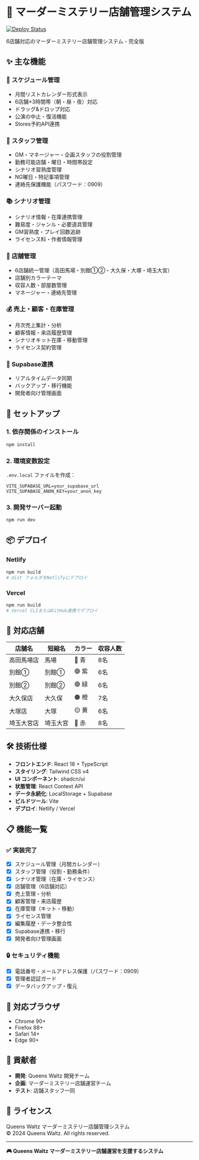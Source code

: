 # 🎯 マーダーミステリー店舗管理システム

[![Deploy Status](https://api.netlify.com/api/v1/badges/your-site-id/deploy-status)](https://app.netlify.com/sites/your-site/deploys)

6店舗対応のマーダーミステリー店舗管理システム - 完全版

## ✨ 主な機能

### 📅 **スケジュール管理**
- 月間リストカレンダー形式表示
- 6店舗×3時間帯（朝・昼・夜）対応
- ドラッグ&ドロップ対応
- 公演の中止・復活機能
- Stores予約API連携

### 👥 **スタッフ管理**
- GM・マネージャー・企画スタッフの役割管理
- 勤務可能店舗・曜日・時間帯設定
- シナリオ習熟度管理
- NG曜日・特記事項管理
- 連絡先保護機能（パスワード：0909）

### 📚 **シナリオ管理**
- シナリオ情報・在庫連携管理
- 難易度・ジャンル・必要道具管理
- GM習熟度・プレイ回数追跡
- ライセンス料・作者情報管理

### 🏪 **店舗管理**
- 6店舗統一管理（高田馬場・別館①②・大久保・大塚・埼玉大宮）
- 店舗別カラーテーマ
- 収容人数・部屋数管理
- マネージャー・連絡先管理

### 💰 **売上・顧客・在庫管理**
- 月次売上集計・分析
- 顧客情報・来店履歴管理
- シナリオキット在庫・移動管理
- ライセンス契約管理

### 🔄 **Supabase連携**
- リアルタイムデータ同期
- バックアップ・移行機能
- 開発者向け管理画面

## 🚀 セットアップ

### 1. 依存関係のインストール
```bash
npm install
```

### 2. 環境変数設定
`.env.local` ファイルを作成：
```env
VITE_SUPABASE_URL=your_supabase_url
VITE_SUPABASE_ANON_KEY=your_anon_key
```

### 3. 開発サーバー起動
```bash
npm run dev
```

## 📦 デプロイ

### Netlify
```bash
npm run build
# dist フォルダをNetlifyにデプロイ
```

### Vercel
```bash
npm run build
# Vercel CLIまたはGitHub連携でデプロイ
```

## 🏢 対応店舗

| 店舗名 | 短縮名 | カラー | 収容人数 |
|--------|--------|--------|----------|
| 高田馬場店 | 馬場 | 🔵 青 | 8名 |
| 別館① | 別館① | 🟣 紫 | 6名 |
| 別館② | 別館② | 🟢 緑 | 6名 |
| 大久保店 | 大久保 | 🟠 橙 | 7名 |
| 大塚店 | 大塚 | 🟡 黄 | 6名 |
| 埼玉大宮店 | 埼玉大宮 | 🔴 赤 | 8名 |

## 🛠️ 技術仕様

- **フロントエンド**: React 18 + TypeScript
- **スタイリング**: Tailwind CSS v4
- **UI コンポーネント**: shadcn/ui
- **状態管理**: React Context API
- **データ永続化**: LocalStorage + Supabase
- **ビルドツール**: Vite
- **デプロイ**: Netlify / Vercel

## 📋 機能一覧

### ✅ 実装完了
- [x] スケジュール管理（月間カレンダー）
- [x] スタッフ管理（役割・勤務条件）
- [x] シナリオ管理（在庫・ライセンス）
- [x] 店舗管理（6店舗対応）
- [x] 売上管理・分析
- [x] 顧客管理・来店履歴
- [x] 在庫管理（キット・移動）
- [x] ライセンス管理
- [x] 編集履歴・データ整合性
- [x] Supabase連携・移行
- [x] 開発者向け管理画面

### 🔒 セキュリティ機能
- [x] 電話番号・メールアドレス保護（パスワード：0909）
- [x] 管理者認証ガード
- [x] データバックアップ・復元

## 📱 対応ブラウザ

- Chrome 90+
- Firefox 88+
- Safari 14+
- Edge 90+

## 🤝 貢献者

- **開発**: Queens Waltz 開発チーム
- **企画**: マーダーミステリー店舗運営チーム
- **テスト**: 店舗スタッフ一同

## 📄 ライセンス

Queens Waltz マーダーミステリー店舗管理システム  
© 2024 Queens Waltz. All rights reserved.

---

**🎮 Queens Waltz マーダーミステリー店舗運営を支援するシステム**